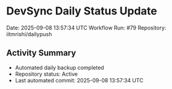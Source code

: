 # DevSync Daily Status Update
Date: 2025-09-08 13:57:34 UTC
Workflow Run: #79
Repository: iitmrishi/dailypush

## Activity Summary
- Automated daily backup completed
- Repository status: Active
- Last automated commit: 2025-09-08 13:57:34 UTC
